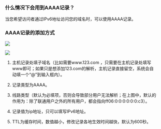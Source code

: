 ### 什么情况下会用到AAAA记录？

当您希望访问者通过IPv6地址访问您的域名时，可以使用AAAA记录。

### AAAA记录的添加方式

![](http://imgcache.tce.fsphere.cn/static/mccdn.qcloud.com/static/img/8e432533340ec0b090eaeaecdee73e2e/4A-1.png)

![](http://imgcache.tce.fsphere.cn/static/mccdn.qcloud.com/static/img/fdba290c73675f5b526eecab58cbd352/4A-2.png)

1. 主机记录处填子域名（比如需要www.123.com ，只需要在主机记录处填写www即可；如果只是想添加123.com的解析，主机记录直接留空，系统会自动填一个“@”到输入框内）。

2. 记录类型为AAAA。

3. 线路类型（默认为必填项，否则会导致部分用户无法解析；在上图中，默认的作用为：除了联通用户之外的所有用户，都会指向ff06:0:0:0:0:0:0:c3）。

4. 记录值为ip地址，只可以填写IPv6地址。

5. TTL为缓存时间，数值越小，修改记录各地生效时间越快，默认为600秒。
